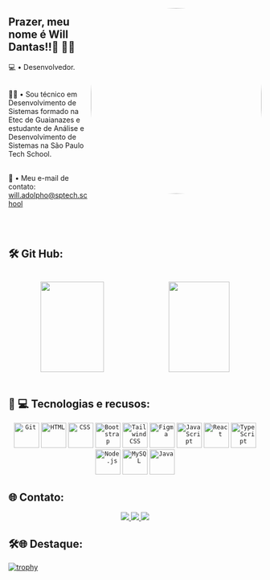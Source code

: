 <img src="https://thumbs.gfycat.com/PortlyPleasingHowlermonkey-max-1mb.gif"
 height="370" width="340" style="border-radius:550px;" align="right" alt="salada" > 

## Prazer, meu nome é Will Dantas!!👨‍ 👋🏼
<div>
 💻 • Desenvolvedor.
  <br><br>

👨‍🎓  • Sou técnico em Desenvolvimento de Sistemas formado na Etec de Guaianazes e estudante de Análise e Desenvolvimento de Sistemas na São Paulo Tech School.
<br><br>

 📧  • Meu e-mail de contato: will.adolpho@sptech.school
</div>

<br>
<br>

 ## 🛠 Git Hub:
<br>

 <div align="center">
  <a href="https://github.com/dantaswilljpg"> </a>
  <img height="180em" width="50%" src="https://github-readme-stats.vercel.app/api?username=dantaswilljpg&show_icons=true&theme=dark&include_all_commits=true&count_private=true"/>
  <img height="180em" width="49%" src="https://github-readme-stats.vercel.app/api/top-langs/?username=dantaswilljpg&layout=compact&langs_count=7&theme=dark"/>
</div>
<br>


## 👨‍ 💻 Tecnologias e recusos:

<div align="center">
	<code><img height="50" src="https://user-images.githubusercontent.com/25181517/192108372-f71d70ac-7ae6-4c0d-8395-51d8870c2ef0.png" alt="Git" title="Git" /></code>
	<code><img height="50" src="https://user-images.githubusercontent.com/25181517/192158954-f88b5814-d510-4564-b285-dff7d6400dad.png" alt="HTML" title="HTML" /></code>
	<code><img height="50" src="https://user-images.githubusercontent.com/25181517/183898674-75a4a1b1-f960-4ea9-abcb-637170a00a75.png" alt="CSS" title="CSS" /></code>
	<code><img height="50" src="https://user-images.githubusercontent.com/25181517/183898054-b3d693d4-dafb-4808-a509-bab54cf5de34.png" alt="Bootstrap" title="Bootstrap" /></code>
	<code><img height="50" src="https://user-images.githubusercontent.com/25181517/202896760-337261ed-ee92-4979-84c4-d4b829c7355d.png" alt="Tailwind CSS" title="Tailwind CSS" /></code>
	<code><img height="50" src="https://user-images.githubusercontent.com/25181517/189715289-df3ee512-6eca-463f-a0f4-c10d94a06b2f.png" alt="Figma" title="Figma" /></code>
	<code><img height="50" src="https://user-images.githubusercontent.com/25181517/117447155-6a868a00-af3d-11eb-9cfe-245df15c9f3f.png" alt="JavaScript" title="JavaScript" /></code>
	<code><img height="50" src="https://user-images.githubusercontent.com/25181517/183897015-94a058a6-b86e-4e42-a37f-bf92061753e5.png" alt="React" title="React" /></code>
	<code><img height="50" src="https://user-images.githubusercontent.com/25181517/183890598-19a0ac2d-e88a-4005-a8df-1ee36782fde1.png" alt="TypeScript" title="TypeScript" /></code>
	<code><img height="50" src="https://user-images.githubusercontent.com/25181517/183568594-85e280a7-0d7e-4d1a-9028-c8c2209e073c.png" alt="Node.js" title="Node.js" /></code>
	<code><img height="50" src="https://user-images.githubusercontent.com/25181517/183896128-ec99105a-ec1a-4d85-b08b-1aa1620b2046.png" alt="MySQL" title="MySQL" /></code>
	<code><img height="50" src="https://cdn.jsdelivr.net/gh/devicons/devicon/icons/java/java-original.svg" alt="Java" title="Java" /></code>
</div>


## 🌐 Contato:
<div align="center">
<a href="https://www.linkedin.com/in/ti-alves/](https://www.linkedin.com/in/will-gustavo-dantas-adolpho-54532922b" target="_blank">
  <img src="https://img.shields.io/badge/LinkedIn-blue?logo=linkedin&logoColor=white&style=for-the-badge">
</a>
<a href="mailto:willgustavodantasadolpho@gmail.com" target="_blank">
  <img src="https://img.shields.io/badge/Gmail-D14836?style=for-the-badge&logo=gmail&logoColor=white">
</a>
 <a href="https://www.instagram.com/dantass_jpg/?hl=pt-br" target="_blank">
<img src="https://img.shields.io/badge/-Instagram-%23E4405F?style=for-the-badge&logo=instagram&logoColor=white" target="_blank">
</a>
	</div>

## 🛠🌐 Destaque: 

[![trophy](https://github-profile-trophy.vercel.app/?username=dantaswilljpg&theme=tokyonight)](https://github.com/dantaswilljpg/github-profile-trophy)


